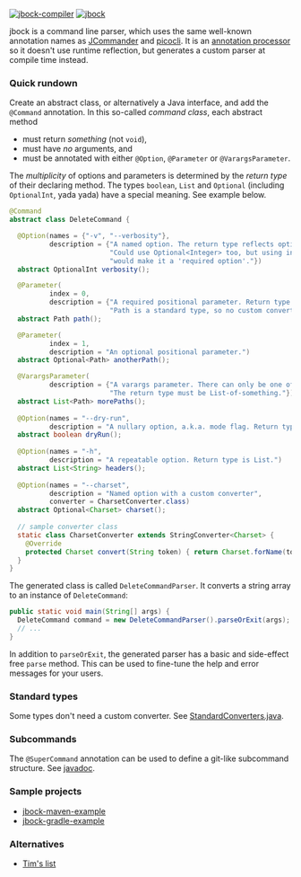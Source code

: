 [![jbock-compiler](https://maven-badges.herokuapp.com/maven-central/io.github.jbock-java/jbock-compiler/badge.svg?color=grey&subject=jbock-compiler)](https://maven-badges.herokuapp.com/maven-central/io.github.jbock-java/jbock-compiler)
[![jbock](https://maven-badges.herokuapp.com/maven-central/io.github.jbock-java/jbock/badge.svg?subject=jbock)](https://maven-badges.herokuapp.com/maven-central/io.github.jbock-java/jbock)

jbock is a command line parser, which uses the same well-known annotation names as [JCommander](https://jcommander.org/)
and [picocli](https://github.com/remkop/picocli).
It is an
[annotation processor](https://openjdk.java.net/groups/compiler/processing-code.html)
so it doesn't use runtime reflection, but generates a custom parser at compile time instead.

### Quick rundown

Create an abstract class, or alternatively a Java interface,
and add the `@Command` annotation.
In this so-called *command class*, each abstract method

* must return *something* (not `void`),
* must have *no* arguments, and
* must be annotated with either `@Option`, `@Parameter` or `@VarargsParameter`.

The *multiplicity* of options and parameters is determined by the *return type* of their declaring method.
The types `boolean`, `List` and `Optional` (including `OptionalInt`, yada yada) have a special meaning.
See example below.

````java
@Command
abstract class DeleteCommand {

  @Option(names = {"-v", "--verbosity"},
          description = {"A named option. The return type reflects optionality.",
                         "Could use Optional<Integer> too, but using int or Integer",
                         "would make it a 'required option'."})
  abstract OptionalInt verbosity();

  @Parameter(
          index = 0,
          description = {"A required positional parameter. Return type is non-optional.",
                         "Path is a standard type, so no custom converter is needed."})
  abstract Path path();

  @Parameter(
          index = 1,
          description = "An optional positional parameter.")
  abstract Optional<Path> anotherPath();

  @VarargsParameter(
          description = {"A varargs parameter. There can only be one of these.",
                         "The return type must be List-of-something."})
  abstract List<Path> morePaths();
  
  @Option(names = "--dry-run",
          description = "A nullary option, a.k.a. mode flag. Return type is boolean.")
  abstract boolean dryRun();
  
  @Option(names = "-h",
          description = "A repeatable option. Return type is List.")
  abstract List<String> headers(); 
  
  @Option(names = "--charset",
          description = "Named option with a custom converter",
          converter = CharsetConverter.class)
  abstract Optional<Charset> charset();
  
  // sample converter class
  static class CharsetConverter extends StringConverter<Charset> {
    @Override
    protected Charset convert(String token) { return Charset.forName(token); }
  }
}
````

The generated class is called `DeleteCommandParser`. It converts a string array to an instance of `DeleteCommand`:

````java
public static void main(String[] args) {
  DeleteCommand command = new DeleteCommandParser().parseOrExit(args);
  // ...
}

````

In addition to `parseOrExit`, the generated parser has a basic and side-effect free `parse` method.
This can be used to fine-tune the help and error messages for your users.

### Standard types

Some types don't need a custom converter. See [StandardConverters.java](https://github.com/jbock-java/jbock/blob/master/jbock/src/main/java/net/jbock/contrib/StandardConverters.java).

### Subcommands

The `@SuperCommand` annotation can be used to define a git-like subcommand structure. See [javadoc](https://github.com/jbock-java/jbock/blob/master/jbock/src/main/java/net/jbock/SuperCommand.java).

### Sample projects

* [jbock-maven-example](https://github.com/jbock-java/jbock-maven-example)
* [jbock-gradle-example](https://github.com/jbock-java/jbock-gradle-example)

### Alternatives

* [Tim's list](https://github.com/timtiemens/javacommandlineparser)
